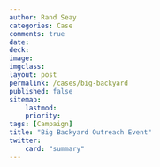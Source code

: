 ```yaml
---
author: Rand Seay
categories: Case
comments: true
date: 
deck: 
image: 
imgclass: 
layout: post
permalink: /cases/big-backyard
published: false
sitemap:
    lastmod: 
    priority: 
tags: [Campaign]
title: "Big Backyard Outreach Event"
twitter: 
    card: "summary"
---
```


